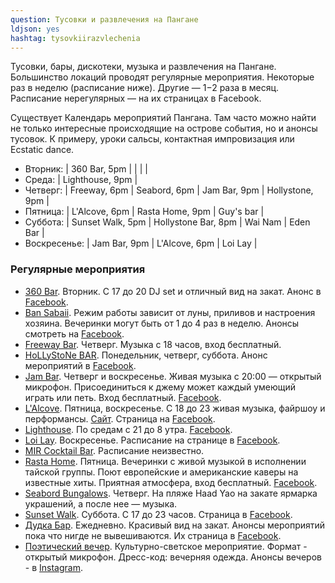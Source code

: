 ```yaml
---
question: Тусовки и развлечения на Пангане
ldjson: yes
hashtag: tysovkiirazvlechenia
---
```


Тусовки, бары, дискотеки, музыка и развлечения на Пангане. Большинство локаций проводят регулярные мероприятия. Некоторые раз в неделю (расписание ниже). Другие — 1−2 раза в месяц. Расписание нерегулярных — на их страницах в Facebook.

Существует Календарь мероприятий Пангана. Там часто можно найти не только интересные происходящие на острове события, но и анонсы тусовок. К примеру, уроки сальсы, контактная импровизация или Ecstatic dance.

* Вторник: | 360 Bar, 5pm | | | |
* Среда: | Lighthouse, 9pm |
* Четверг: | Freeway, 6pm | Seabord, 6pm | Jam Bar, 9pm | Hollystone, 9pm |
* Пятница: | L'Alcove, 6pm | Rasta Home, 9pm | Guy's bar |
* Суббота: | Sunset Walk, 5pm | Hollystone Bar, 8pm | Wai Nam | Eden Bar |
* Воскресенье: | Jam Bar, 9pm | L'Alcove, 6pm | Loi Lay |

### Регулярные мероприятия


* [360 Bar](https://goo.gl/maps/ZvckWB1Z95zr1SLg6). Вторник. С 17 до 20 DJ set и отличный вид на закат. Анонс в [Facebook](https://www.facebook.com/Threesixtybar360/).
* [Ban Sabaii](https://goo.gl/maps/UYe2KTdgKuVHA4aM8). Режим работы зависит от луны, приливов и настроения хозяина. Вечеринки могут быть от 1 до 4 раз в неделю. Анонсы смотреть на [Facebook](https://www.facebook.com/pg/bansabaiibeachbar/posts).
* [Freeway Bar](https://goo.gl/maps/uz1hec6DTtq). Четверг. Музыка с 18 часов, вход бесплатный.
* [HoLLyStoNe BAR](https://goo.gl/maps/PPfqNHKQ7K8NMKaJ8). Понедельник, четверг, суббота. Анонс мероприятий в [Facebook](https://www.facebook.com/HollystonePhangan/).
* [Jam Bar](https://goo.gl/maps/CBF8NvMvZakMQdo97). Четверг и воскресенье. Живая музыка с 20:00 — открытый микрофон. Присоединиться к джему может каждый умеющий играть или петь. Вход бесплатный. [Facebook](https://www.facebook.com/pg/thejamkohphangan/posts/).
* [L'Alcove](https://goo.gl/maps/92gvrXPzSgx3XvJv7). Пятница, воскресенье. С 18 до 23 живая музыка, файршоу и перформансы. [Сайт](https://www.alcovephangan.com/). Страница на [Facebook](https://www.facebook.com/pg/Alcove-koh-phangan-276382252518550/posts/).
* [Lighthouse](https://goo.gl/maps/siNfJLmrHxLJzhjK6). По средам с 21 до 8 утра. [Facebook](https://www.facebook.com/lighthouse.bungalows/).
* [Loi Lay](https://goo.gl/maps/L2EHwxD9JKB7JkwC8). Воскресенье. Расписание на странице в [Facebook](https://www.facebook.com/pg/LoiLayKohPhangan/events/).
* [MIR Cocktail Bar](https://goo.gl/maps/5XPdC7Ladouci5Vi6). Расписание неизвестно.
* [Rasta Home](https://goo.gl/maps/e4gzbYZTD8LeTgjP7). Пятница. Вечеринки с живой музыкой в исполнении тайской группы. Поют европейские и американские каверы на известные хиты. Приятная атмосфера, вход бесплатный. [Facebook](https://www.facebook.com/pg/rastahome.kohphangan/posts/).
* [Seabord Bungalows](https://goo.gl/maps/Rn5awvEvkeY1z2cW8). Четверг. На пляже Haad Yao на закате ярмарка украшений, а после нее — музыка.
* [Sunset Walk](https://goo.gl/maps/ir246Rmp4FpAdmV1A). Суббота. С 17 до 23 часов. Страница в [Facebook](https://www.facebook.com/sunsetwalkphangan/).
* [Дудка Бар](https://goo.gl/maps/ZvckWB1Z95zr1SLg6). Ежедневно. Красивый вид на закат. Анонсы мероприятий пока что нигде не вывешиваются. Их страница в [Facebook](https://www.facebook.com/pg/dudkabarkohphangan/posts/).
* [Поэтический вечер](https://goo.gl/maps/H9FxNkt4eqzoUQWj9). Культурно-светское мероприятие. Формат - открытый микрофон. Дресс-код: вечерняя одежда. Анонсы вечеров - в [Instagram](https://www.instagram.com/poet_phangan/).
